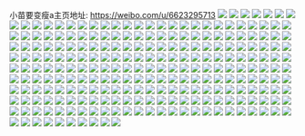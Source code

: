 小苗要变瘦a主页地址: https://weibo.com/u/6623295713 
![](https://wx4.sinaimg.cn/mw2000/007eeFMdly1h9ibxrxljoj32bz2xynmo.jpg) 
![](https://wx4.sinaimg.cn/mw2000/007eeFMdly1h9ibxtgm76j32bz3077nq.jpg) 
![](https://wx4.sinaimg.cn/mw2000/007eeFMdly1h9ibxp5fsxj32bz2tbka6.jpg) 
![](https://wx4.sinaimg.cn/mw2000/007eeFMdly1h9ibxrhpvcj32512upnml.jpg) 
![](https://wx4.sinaimg.cn/mw2000/007eeFMdly1h9ibxr0kfnj32c03401kx.jpg) 
![](https://wx4.sinaimg.cn/mw2000/007eeFMdly1h9ibxsfprej32c0340u03.jpg) 
![](https://wx4.sinaimg.cn/mw2000/007eeFMdly1h9ibxsxli3j32c03407wh.jpg) 
![](https://wx4.sinaimg.cn/mw2000/007eeFMdly1h9hghfliitj31o0280npe.jpg) 
![](https://wx4.sinaimg.cn/mw2000/007eeFMdly1h9hghhhmkgj31o0280qv6.jpg) 
![](https://wx4.sinaimg.cn/mw2000/007eeFMdly1h9hghjij87j31o0280npe.jpg) 
![](https://wx4.sinaimg.cn/mw2000/007eeFMdly1h9hghlhmzuj31o0280qv6.jpg) 
![](https://wx4.sinaimg.cn/mw2000/007eeFMdly1h9g9gsvltlj316o1il1ft.jpg) 
![](https://wx4.sinaimg.cn/mw2000/007eeFMdly1h9g9gs7q40j316o1kwqr9.jpg) 
![](https://wx4.sinaimg.cn/mw2000/007eeFMdly1h9f4dhh6o2j30u01hcnay.jpg) 
![](https://wx4.sinaimg.cn/mw2000/007eeFMdly1h9dvgiob07j32c72c0b2a.jpg) 
![](https://wx4.sinaimg.cn/mw2000/007eeFMdly1h9dvgj2a0bj316o1kwwsu.jpg) 
![](https://wx4.sinaimg.cn/mw2000/007eeFMdly1h9b5xyijnlj318y1olhdt.jpg) 
![](https://wx4.sinaimg.cn/mw2000/007eeFMdly1h9b5xxtzfoj319j1qvkjl.jpg) 
![](https://wx4.sinaimg.cn/mw2000/007eeFMdly1h99ir61iflj32bz2zrnpd.jpg) 
![](https://wx4.sinaimg.cn/mw2000/007eeFMdly1h99ir6o9snj33402c0u0x.jpg) 
![](https://wx4.sinaimg.cn/mw2000/007eeFMdly1h99ir74r9kj31vy2imtog.jpg) 
![](https://wx4.sinaimg.cn/mw2000/007eeFMdly1h99ir7i10rj31pw2qjaz8.jpg) 
![](https://wx4.sinaimg.cn/mw2000/007eeFMdly1h99ir7ty2hj30ub1ghth1.jpg) 
![](https://wx4.sinaimg.cn/mw2000/007eeFMdly1h99ir869b4j31uh2oe1jr.jpg) 
![](https://wx4.sinaimg.cn/mw2000/007eeFMdly1h99ir5bvlmj33263261l1.jpg) 
![](https://wx4.sinaimg.cn/mw2000/007eeFMdly1h99ir96pdhj31kz1kwkfo.jpg) 
![](https://wx4.sinaimg.cn/mw2000/007eeFMdly1h99ir9ntb7j324a2t4e81.jpg) 
![](https://wx4.sinaimg.cn/mw2000/007eeFMdly1h935pn2scgj31o02807wh.jpg) 
![](https://wx4.sinaimg.cn/mw2000/007eeFMdly1h935pm2jtsj31o0280b29.jpg) 
![](https://wx4.sinaimg.cn/mw2000/007eeFMdly1h98ydqeim9j30u0140gsj.jpg) 
![](https://wx4.sinaimg.cn/mw2000/007eeFMdly1h98ydr22grj30u01400yy.jpg) 
![](https://wx4.sinaimg.cn/mw2000/007eeFMdly1h98ydqqhv0j30u0140tex.jpg) 
![](https://wx4.sinaimg.cn/mw2000/007eeFMdly1h8wsrm1k35j32c03404qq.jpg) 
![](https://wx4.sinaimg.cn/mw2000/007eeFMdly1h8t23hcdsrj30u0140104.jpg) 
![](https://wx4.sinaimg.cn/mw2000/007eeFMdly1h8t23hwswbj30u01400z9.jpg) 
![](https://wx4.sinaimg.cn/mw2000/007eeFMdly1h8t23ikaohj30u0140n4i.jpg) 
![](https://wx4.sinaimg.cn/mw2000/007eeFMdly1h8pj8eaabmj30u00u00zx.jpg) 
![](https://wx4.sinaimg.cn/mw2000/007eeFMdly1h8pj8ermdxj30u00u0wku.jpg) 
![](https://wx4.sinaimg.cn/mw2000/007eeFMdly1h8mzc3cfbnj31400u0ah8.jpg) 
![](https://wx4.sinaimg.cn/mw2000/007eeFMdly1h8mzc308dnj31400u0tbh.jpg) 
![](https://wx4.sinaimg.cn/mw2000/007eeFMdly1h8luq9pfobj316o1kwx5n.jpg) 
![](https://wx4.sinaimg.cn/mw2000/007eeFMdly1h8ksq65357j30u01sywjd.jpg) 
![](https://wx4.sinaimg.cn/mw2000/007eeFMdly1h8jsdge4h4j30u016atem.jpg) 
![](https://wx4.sinaimg.cn/mw2000/007eeFMdly1h8jsdfxewyj30u012mq82.jpg) 
![](https://wx4.sinaimg.cn/mw2000/007eeFMdly1h8jsdgsak4j30u0140jwo.jpg) 
![](https://wx4.sinaimg.cn/mw2000/007eeFMdly1h8jsdh6imoj30u012etdk.jpg) 
![](https://wx4.sinaimg.cn/mw2000/007eeFMdly1h8hskc01guj30u01407ca.jpg) 
![](https://wx4.sinaimg.cn/mw2000/007eeFMdly1h8hskcjksjj30u0140gsr.jpg) 
![](https://wx4.sinaimg.cn/mw2000/007eeFMdly1h8g35qv2u2j30u0140n5n.jpg) 
![](https://wx4.sinaimg.cn/mw2000/007eeFMdly1h8g35pd0y1j30u00z4aei.jpg) 
![](https://wx4.sinaimg.cn/mw2000/007eeFMdly1h8g35oybkxj30u00u076f.jpg) 
![](https://wx4.sinaimg.cn/mw2000/007eeFMdly1h8g35ps1x4j30u0140q90.jpg) 
![](https://wx4.sinaimg.cn/mw2000/007eeFMdly1h8g35o5mxqj30u0140tgk.jpg) 
![](https://wx4.sinaimg.cn/mw2000/007eeFMdly1h8g35q9e59j30u0140jxz.jpg) 
![](https://wx4.sinaimg.cn/mw2000/007eeFMdly1h8g37lph0gj30sl12479r.jpg) 
![](https://wx4.sinaimg.cn/mw2000/007eeFMdly1h8g37midbhj30u0140adu.jpg) 
![](https://wx4.sinaimg.cn/mw2000/007eeFMdly1h8af3guh97j30u0140afu.jpg) 
![](https://wx4.sinaimg.cn/mw2000/007eeFMdly1h8af3gg6z4j30u01400yz.jpg) 
![](https://wx4.sinaimg.cn/mw2000/007eeFMdly1h86o721732j30u0140ahq.jpg) 
![](https://wx4.sinaimg.cn/mw2000/007eeFMdly1h86o700kmdj30u0196tf8.jpg) 
![](https://wx4.sinaimg.cn/mw2000/007eeFMdly1h867v2mxusj30u0140790.jpg) 
![](https://wx4.sinaimg.cn/mw2000/007eeFMdly1h83nufscjwj30u0140acn.jpg) 
![](https://wx4.sinaimg.cn/mw2000/007eeFMdly1h83nug54j9j30u0140778.jpg) 
![](https://wx4.sinaimg.cn/mw2000/007eeFMdly1h82o7s380jj30u0140tg0.jpg) 
![](https://wx4.sinaimg.cn/mw2000/007eeFMdly1h82o7td85mj30u01407fb.jpg) 
![](https://wx4.sinaimg.cn/mw2000/007eeFMdly1h82o7slycsj30u019tgui.jpg) 
![](https://wx4.sinaimg.cn/mw2000/007eeFMdly1h82o7u0nooj30u0140n65.jpg) 
![](https://wx4.sinaimg.cn/mw2000/007eeFMdly1h813u38v4sj30u0140aib.jpg) 
![](https://wx4.sinaimg.cn/mw2000/007eeFMdly1h813u5epj2j30u012r7d2.jpg) 
![](https://wx4.sinaimg.cn/mw2000/007eeFMdly1h813u5wxylj30u010kn64.jpg) 
![](https://wx4.sinaimg.cn/mw2000/007eeFMdly1h813wee6wgj30u014044t.jpg) 
![](https://wx4.sinaimg.cn/mw2000/007eeFMdly1h813weud8tj30u0140tef.jpg) 
![](https://wx4.sinaimg.cn/mw2000/007eeFMdly1h7z4dz5kvqj30u0140wmx.jpg) 
![](https://wx4.sinaimg.cn/mw2000/007eeFMdly1h7z4dzxfeuj30u0140wn4.jpg) 
![](https://wx4.sinaimg.cn/mw2000/007eeFMdly1h7swc8lryjj316o1kw4qp.jpg) 
![](https://wx4.sinaimg.cn/mw2000/007eeFMdly1h7swciaf3fj316o1kw1kx.jpg) 
![](https://wx4.sinaimg.cn/mw2000/007eeFMdly1h7swc1bifhj316o1kw1kx.jpg) 
![](https://wx4.sinaimg.cn/mw2000/007eeFMdly1h7swcdsze9j315w1irqt0.jpg) 
![](https://wx4.sinaimg.cn/mw2000/007eeFMdly1h7r6fk3id8j30lb0rm44p.jpg) 
![](https://wx4.sinaimg.cn/mw2000/007eeFMdly1h7r6fjcqz4j30lc0sgtg5.jpg) 
![](https://wx4.sinaimg.cn/mw2000/007eeFMdly1h7r6fmhhtxj30lc0sg103.jpg) 
![](https://wx4.sinaimg.cn/mw2000/007eeFMdly1h7ox95x2phj30u0140n4t.jpg) 
![](https://wx4.sinaimg.cn/mw2000/007eeFMdly1h7ox939ddjj30u0140dlo.jpg) 
![](https://wx4.sinaimg.cn/mw2000/007eeFMdly1h7ox95ldz8j30u01407ck.jpg) 
![](https://wx4.sinaimg.cn/mw2000/007eeFMdly1h7ox93kj9uj30u0140tfr.jpg) 
![](https://wx4.sinaimg.cn/mw2000/007eeFMdly1h7ox94bf39j30u0140grf.jpg) 
![](https://wx4.sinaimg.cn/mw2000/007eeFMdly1h7ox94qy0wj30u01420zs.jpg) 
![](https://wx4.sinaimg.cn/mw2000/007eeFMdly1h7oxfyql8hj30u0140ws6.jpg) 
![](https://wx4.sinaimg.cn/mw2000/007eeFMdly1h7oxfzb7ozj30u0140dml.jpg) 
![](https://wx4.sinaimg.cn/mw2000/007eeFMdly1h7o8az2syfj30u0140q8v.jpg) 
![](https://wx4.sinaimg.cn/mw2000/007eeFMdly1h7o8azzf4aj30u0140gvk.jpg) 
![](https://wx4.sinaimg.cn/mw2000/007eeFMdly1h7lgb66vc2j31910u0gql.jpg) 
![](https://wx4.sinaimg.cn/mw2000/007eeFMdly1h7k6b1rjhaj316o1kw7mr.jpg) 
![](https://wx4.sinaimg.cn/mw2000/007eeFMdly1h7k6b16cesj316o1kw1bc.jpg) 
![](https://wx4.sinaimg.cn/mw2000/007eeFMdly1h7k6auqx9tj316o1kwtqn.jpg) 
![](https://wx4.sinaimg.cn/mw2000/007eeFMdly1h7k6avxjzej328c2z4x6p.jpg) 
![](https://wx4.sinaimg.cn/mw2000/007eeFMdly1h7k6axmsa1j326f2tue81.jpg) 
![](https://wx4.sinaimg.cn/mw2000/007eeFMdly1h7k6ayn6ndj32c0340b29.jpg) 
![](https://wx4.sinaimg.cn/mw2000/007eeFMdly1h7k6azjvp7j32c0340x6p.jpg) 
![](https://wx4.sinaimg.cn/mw2000/007eeFMdly1h7k6au6420j32c0340hdt.jpg) 
![](https://wx4.sinaimg.cn/mw2000/007eeFMdly1h7k6b0h8znj32bz305hdt.jpg) 
![](https://wx4.sinaimg.cn/mw2000/007eeFMdly1h7k6awt62gj32c0340kjl.jpg) 
![](https://wx4.sinaimg.cn/mw2000/007eeFMdly1h7ii0s2ecxj316o1kwke1.jpg) 
![](https://wx4.sinaimg.cn/mw2000/007eeFMdly1h7gdcgp4sqj30u017w488.jpg) 
![](https://wx4.sinaimg.cn/mw2000/007eeFMdly1h7gdcem2nwj30u011x0zg.jpg) 
![](https://wx4.sinaimg.cn/mw2000/007eeFMdly1h7gdcfalnij30u01407cg.jpg) 
![](https://wx4.sinaimg.cn/mw2000/007eeFMdly1h7gdcgcsw3j30u0140do5.jpg) 
![](https://wx4.sinaimg.cn/mw2000/007eeFMdly1h7d9b516t3j30u010y3zg.jpg) 
![](https://wx4.sinaimg.cn/mw2000/007eeFMdly1h7c3obl0b8j30u00vo42f.jpg) 
![](https://wx4.sinaimg.cn/mw2000/007eeFMdly1h7c3o8hdrqj30u0186jtl.jpg) 
![](https://wx4.sinaimg.cn/mw2000/007eeFMdly1h7c3o6io0jj30u0140421.jpg) 
![](https://wx4.sinaimg.cn/mw2000/007eeFMdly1h7c3o7rtcgj30u0140wif.jpg) 
![](https://wx4.sinaimg.cn/mw2000/007eeFMdly1h7c3o6xls8j30u0140afg.jpg) 
![](https://wx4.sinaimg.cn/mw2000/007eeFMdly1h7c3o7c2n1j30u00zq41v.jpg) 
![](https://wx4.sinaimg.cn/mw2000/007eeFMdly1h78p6a2v2pj30u00xkgmi.jpg) 
![](https://wx4.sinaimg.cn/mw2000/007eeFMdly1h78p6aeqcjj30u0140td5.jpg) 
![](https://wx4.sinaimg.cn/mw2000/007eeFMdly1h78p69oj7bj30u00z80tm.jpg) 
![](https://wx4.sinaimg.cn/mw2000/007eeFMdly1h78go645saj31900u0whl.jpg) 
![](https://wx4.sinaimg.cn/mw2000/007eeFMdly1h78go4hb69j31910u0aij.jpg) 
![](https://wx4.sinaimg.cn/mw2000/007eeFMdly1h78h1mclpgj30u01hc0uq.jpg) 
![](https://wx4.sinaimg.cn/mw2000/007eeFMdly1h77d4clviqj30u0140dr4.jpg) 
![](https://wx4.sinaimg.cn/mw2000/007eeFMdly1h77d4de95tj30u0140q8h.jpg) 
![](https://wx4.sinaimg.cn/mw2000/007eeFMdly1h77d4bn1ujj30u0140gqy.jpg) 
![](https://wx4.sinaimg.cn/mw2000/007eeFMdly1h77d4enqsfj30u0140qhx.jpg) 
![](https://wx4.sinaimg.cn/mw2000/007eeFMdly1h7579xo7mcj30u0140go1.jpg) 
![](https://wx4.sinaimg.cn/mw2000/007eeFMdly1h7579v99njj30u011ggmh.jpg) 
![](https://wx4.sinaimg.cn/mw2000/007eeFMdly1h7579wx1ajj30u0140tep.jpg) 
![](https://wx4.sinaimg.cn/mw2000/007eeFMdly1h7579voqrqj30u010874n.jpg) 
![](https://wx4.sinaimg.cn/mw2000/007eeFMdly1h7579w26p4j30u0118jtz.jpg) 
![](https://wx4.sinaimg.cn/mw2000/007eeFMdly1h7579wgu0gj30u0140jy4.jpg) 
![](https://wx4.sinaimg.cn/mw2000/007eeFMdly1h72ve5qxbyj319c1kc13q.jpg) 
![](https://wx4.sinaimg.cn/mw2000/007eeFMdly1h72ve6cyvgj324f2wnx5y.jpg) 
![](https://wx4.sinaimg.cn/mw2000/007eeFMdly1h72ve7azrgj316o1fkwpt.jpg) 
![](https://wx4.sinaimg.cn/mw2000/007eeFMdly1h72ve52p2lj32882sqqv5.jpg) 
![](https://wx4.sinaimg.cn/mw2000/007eeFMdly1h72ve7swkzj31dd1kwtns.jpg) 
![](https://wx4.sinaimg.cn/mw2000/007eeFMdly1h72ve6uprqj316n1g8k4q.jpg) 
![](https://wx4.sinaimg.cn/mw2000/007eeFMdly1h72ve867suj315b1e5wpo.jpg) 
![](https://wx4.sinaimg.cn/mw2000/007eeFMdly1h72ve8nq19j31kw1kwngp.jpg) 
![](https://wx4.sinaimg.cn/mw2000/007eeFMdly1h6wvacbcqgj30u0140gn2.jpg) 
![](https://wx4.sinaimg.cn/mw2000/007eeFMdly1h6wvad2gpsj30u0140q4b.jpg) 
![](https://wx4.sinaimg.cn/mw2000/007eeFMdly1h6sbo2aemmj30u0140jxx.jpg) 
![](https://wx4.sinaimg.cn/mw2000/007eeFMdly1h6qo315zymj30u00u0gm4.jpg) 
![](https://wx4.sinaimg.cn/mw2000/007eeFMdly1h6qo30he25j30u00u00wf.jpg) 
![](https://wx4.sinaimg.cn/mw2000/007eeFMdly1h6qo3765nuj30u0140n20.jpg) 
![](https://wx4.sinaimg.cn/mw2000/007eeFMdly1h6qo31vlz6j30u00u0dlx.jpg) 
![](https://wx4.sinaimg.cn/mw2000/007eeFMdly1h6qo32rhi2j30u00u044p.jpg) 
![](https://wx4.sinaimg.cn/mw2000/007eeFMdly1h6qo33zkzfj30u00u0juy.jpg) 
![](https://wx4.sinaimg.cn/mw2000/007eeFMdly1h6qo34rshfj30u014075l.jpg) 
![](https://wx4.sinaimg.cn/mw2000/007eeFMdly1h6qo35it99j30u00wwtf0.jpg) 
![](https://wx4.sinaimg.cn/mw2000/007eeFMdly1h6qo387jmrj30yr0u0423.jpg) 
![](https://wx4.sinaimg.cn/mw2000/007eeFMdly1h6q1erl607j30u00u077w.jpg) 
![](https://wx4.sinaimg.cn/mw2000/007eeFMdly1h6q1dxomfdj30u00uaab3.jpg) 
![](https://wx4.sinaimg.cn/mw2000/007eeFMdly1h6q1dyocfoj30v50u0wiv.jpg) 
![](https://wx4.sinaimg.cn/mw2000/007eeFMdly1h6q1ert61xj30u00u0q6k.jpg) 
![](https://wx4.sinaimg.cn/mw2000/007eeFMdly1h6q1dy00koj30u00u0gp1.jpg) 
![](https://wx4.sinaimg.cn/mw2000/007eeFMdly1h6q1dz3ibpj30v40u0jvy.jpg) 
![](https://wx4.sinaimg.cn/mw2000/007eeFMdly1h6q1dzgqxgj30u00u0jw3.jpg) 
![](https://wx4.sinaimg.cn/mw2000/007eeFMdly1h6q1dzrx2uj30u00u0tca.jpg) 
![](https://wx4.sinaimg.cn/mw2000/007eeFMdly1h6q1dx2xo3j30u00u0tas.jpg) 
![](https://wx4.sinaimg.cn/mw2000/007eeFMdly1h6po3qf1w0j30u00xen2f.jpg) 
![](https://wx4.sinaimg.cn/mw2000/007eeFMdly1h6po3qrtaej30u0140gmw.jpg) 
![](https://wx4.sinaimg.cn/mw2000/007eeFMdly1h6po3r2xgbj30u0140t9v.jpg) 
![](https://wx4.sinaimg.cn/mw2000/007eeFMdly1h6po3psz9lj30u0140ag6.jpg) 
![](https://wx4.sinaimg.cn/mw2000/007eeFMdly1h6noxx9xsgj30u0140di3.jpg) 
![](https://wx4.sinaimg.cn/mw2000/007eeFMdly1h6nl2wlukzj30u0140dik.jpg) 
![](https://wx4.sinaimg.cn/mw2000/007eeFMdly1h6nl2x52n9j30u0140dif.jpg) 
![](https://wx4.sinaimg.cn/mw2000/007eeFMdly1h6nl2xp7r4j30u0140jz8.jpg) 
![](https://wx4.sinaimg.cn/mw2000/007eeFMdly1h6ng7mn87aj30u0108wfy.jpg) 
![](https://wx4.sinaimg.cn/mw2000/007eeFMdly1h6ng7m6eadj30u00ysta4.jpg) 
![](https://wx4.sinaimg.cn/mw2000/007eeFMdly1h6moossswaj31400u0q3l.jpg) 
![](https://wx4.sinaimg.cn/mw2000/007eeFMdly1h6mootnprej31400u0dih.jpg) 
![](https://wx4.sinaimg.cn/mw2000/007eeFMdly1h6moou1sgoj31400u0ta1.jpg) 
![](https://wx4.sinaimg.cn/mw2000/007eeFMdly1h6liou1kt1j30u016qmzi.jpg) 
![](https://wx4.sinaimg.cn/mw2000/007eeFMdly1h6kik05gdjj30u0140gu9.jpg) 
![](https://wx4.sinaimg.cn/mw2000/007eeFMdly1h6k22f0h18j30u016640i.jpg) 
![](https://wx4.sinaimg.cn/mw2000/007eeFMdly1h6ix6ldgpvj30u0140115.jpg) 
![](https://wx4.sinaimg.cn/mw2000/007eeFMdly1h6ix6mk2wjj30u0140ai4.jpg) 
![](https://wx4.sinaimg.cn/mw2000/007eeFMdly1h6ix6lup0jj30u0140tak.jpg) 
![](https://wx4.sinaimg.cn/mw2000/007eeFMdly1h6ix6m6396j30u0140jsw.jpg) 
![](https://wx4.sinaimg.cn/mw2000/007eeFMdly1h6ix6myb6xj30u0140gna.jpg) 
![](https://wx4.sinaimg.cn/mw2000/007eeFMdly1h6ix6ntmpdj30u0140qam.jpg) 
![](https://wx4.sinaimg.cn/mw2000/007eeFMdly1h6ix6oledgj30th1getje.jpg) 
![](https://wx4.sinaimg.cn/mw2000/007eeFMdly1h6ix6oyfl1j30u01hcgmg.jpg) 
![](https://wx4.sinaimg.cn/mw2000/007eeFMdly1h6hsetirwqj30u014041c.jpg) 
![](https://wx4.sinaimg.cn/mw2000/007eeFMdly1h6gy2dzqylj30u0140zo8.jpg) 
![](https://wx4.sinaimg.cn/mw2000/007eeFMdly1h6gy2dnbbmj30u013gwjg.jpg) 
![](https://wx4.sinaimg.cn/mw2000/007eeFMdly1h6eo17yvk4j30u0140q4g.jpg) 
![](https://wx4.sinaimg.cn/mw2000/007eeFMdly1h6ccbxc7i4j31400u0n1c.jpg) 
![](https://wx4.sinaimg.cn/mw2000/007eeFMdly1h6byhha7qdj30u0140mz0.jpg) 
![](https://wx4.sinaimg.cn/mw2000/007eeFMdly1h6byhjqxl1j30u0140ah8.jpg) 
![](https://wx4.sinaimg.cn/mw2000/007eeFMdly1h6am1jr7m8j30u0140k11.jpg) 
![](https://wx4.sinaimg.cn/mw2000/007eeFMdly1h6am1k2obvj30u00xen1c.jpg) 
![](https://wx4.sinaimg.cn/mw2000/007eeFMdly1h6am1kjtjjj30u011gn38.jpg) 
![](https://wx4.sinaimg.cn/mw2000/007eeFMdly1h6am1kbdhpj30u0140n24.jpg) 
![](https://wx4.sinaimg.cn/mw2000/007eeFMdly1h6am1ktzuoj30u0140dp4.jpg) 
![](https://wx4.sinaimg.cn/mw2000/007eeFMdly1h69wsn1ojxj30u0140gny.jpg) 
![](https://wx4.sinaimg.cn/mw2000/007eeFMdly1h69wsotnguj30u0140afr.jpg) 
![](https://wx4.sinaimg.cn/mw2000/007eeFMdly1h69wsp8aq6j30u0140464.jpg) 
![](https://wx4.sinaimg.cn/mw2000/007eeFMdly1h69wsnm1wrj30u0140dh4.jpg) 
![](https://wx4.sinaimg.cn/mw2000/007eeFMdly1h69wso0il4j30u0140jwb.jpg) 
![](https://wx4.sinaimg.cn/mw2000/007eeFMdly1h69wsofq69j30u0140ag0.jpg) 
![](https://wx4.sinaimg.cn/mw2000/007eeFMdly1h67aj4l83nj30u010rjv5.jpg) 
![](https://wx4.sinaimg.cn/mw2000/007eeFMdly1h61n3cb30cj30u0140jvt.jpg) 
![](https://wx4.sinaimg.cn/mw2000/007eeFMdly1h61n3cwkh2j30u0140js9.jpg) 
![](https://wx4.sinaimg.cn/mw2000/007eeFMdly1h60p99hn27j31320u0wgy.jpg) 
![](https://wx4.sinaimg.cn/mw2000/007eeFMdly1h5xpsmvw0mj30ym0u0wkk.jpg) 
![](https://wx4.sinaimg.cn/mw2000/007eeFMdly1h5vk0nx0ctj316o1kwtk7.jpg) 
![](https://wx4.sinaimg.cn/mw2000/007eeFMdly1h5vk0o841xj316o1kwnha.jpg) 
![](https://wx4.sinaimg.cn/mw2000/007eeFMdly1h5vk0nl102j32c02o6e81.jpg) 
![](https://wx4.sinaimg.cn/mw2000/007eeFMdly1h5o2l00joyj30u01hch0y.jpg) 
![](https://wx4.sinaimg.cn/mw2000/007eeFMdly1h5o2k5x58wj32c0340hdt.jpg) 
![](https://wx4.sinaimg.cn/mw2000/007eeFMdly1h5o2k5ae0gj31kw18tnhm.jpg) 
![](https://wx4.sinaimg.cn/mw2000/007eeFMdly1h5lex9vbe8j33402c07wi.jpg) 
![](https://wx4.sinaimg.cn/mw2000/007eeFMdly1h5lex1webnj31kw16otkg.jpg) 
![](https://wx4.sinaimg.cn/mw2000/007eeFMdly1h5lexan3kzj333z254qv5.jpg) 
![](https://wx4.sinaimg.cn/mw2000/007eeFMdly1h5lexbyq1kj32c0340qv6.jpg) 
![](https://wx4.sinaimg.cn/mw2000/007eeFMdly1h5lexcl8vxj316o1kwwzl.jpg) 
![](https://wx4.sinaimg.cn/mw2000/007eeFMdly1h5je618uooj32c0340u0x.jpg) 
![](https://wx4.sinaimg.cn/mw2000/007eeFMdly1h5je5wmexwj31o0280u0x.jpg) 
![](https://wx4.sinaimg.cn/mw2000/007eeFMdly1h5je5yg4y2j33402c0u11.jpg) 
![](https://wx4.sinaimg.cn/mw2000/007eeFMdly1h5h49ffjehj30ud0jz46i.jpg) 
![](https://wx4.sinaimg.cn/mw2000/007eeFMdly1h5h4190ux8j32c0340npe.jpg) 
![](https://wx4.sinaimg.cn/mw2000/007eeFMdly1h5h41b9ayxj31dc14f7ke.jpg) 
![](https://wx4.sinaimg.cn/mw2000/007eeFMdly1h5h417x79jj31o0280u0x.jpg) 
![](https://wx4.sinaimg.cn/mw2000/007eeFMdly1h5dg7xc8zpj30u0140491.jpg) 
![](https://wx4.sinaimg.cn/mw2000/007eeFMdly1h5dg7wpkkgj30u01407ao.jpg) 
![](https://wx4.sinaimg.cn/mw2000/007eeFMdly1h5bcjyqw7nj33402c01kz.jpg) 
![](https://wx4.sinaimg.cn/mw2000/007eeFMdly1h5bcjzyrztj33402c07wi.jpg) 
![](https://wx4.sinaimg.cn/mw2000/007eeFMdly1h59xzdq662j30u0140jwt.jpg) 
![](https://wx4.sinaimg.cn/mw2000/007eeFMdly1h59e52lbmyj32c02c0b29.jpg) 
![](https://wx4.sinaimg.cn/mw2000/007eeFMdly1h59e53rk3qj32c02c0kjl.jpg) 
![](https://wx4.sinaimg.cn/mw2000/007eeFMdly1h59e534q8cj32c02c07wh.jpg) 
![](https://wx4.sinaimg.cn/mw2000/007eeFMdly1h58p9tpv0aj30u0140jxj.jpg) 
![](https://wx4.sinaimg.cn/mw2000/007eeFMdly1h57vibcnwxj30wi1ycu0x.jpg) 
![](https://wx4.sinaimg.cn/mw2000/007eeFMdly1h56i1qmaezj30u014042j.jpg) 
![](https://wx4.sinaimg.cn/mw2000/007eeFMdly1h56i1s17w2j30u0140thh.jpg) 
![](https://wx4.sinaimg.cn/mw2000/007eeFMdly1h56i1q07cij30u0140gup.jpg) 
![](https://wx4.sinaimg.cn/mw2000/007eeFMdly1h56i1shkg7j30u014078d.jpg) 
![](https://wx4.sinaimg.cn/mw2000/007eeFMdly1h56i1sr0raj30u0140n10.jpg) 
![](https://wx4.sinaimg.cn/mw2000/007eeFMdly1h56i1rgfjaj30u00u0420.jpg) 
![](https://wx4.sinaimg.cn/mw2000/007eeFMdly1h56i1r3x6oj30u016kk1e.jpg) 
![](https://wx4.sinaimg.cn/mw2000/007eeFMdly1h56i1tbwtvj30u00yon2c.jpg) 
